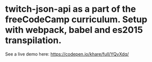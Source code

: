# twitch-json-api as a part of the freeCodeCamp curriculum. Setup with webpack, babel and es2015 transpilation.

See a live demo here: https://codepen.io/khare/full/YQvXdq/
